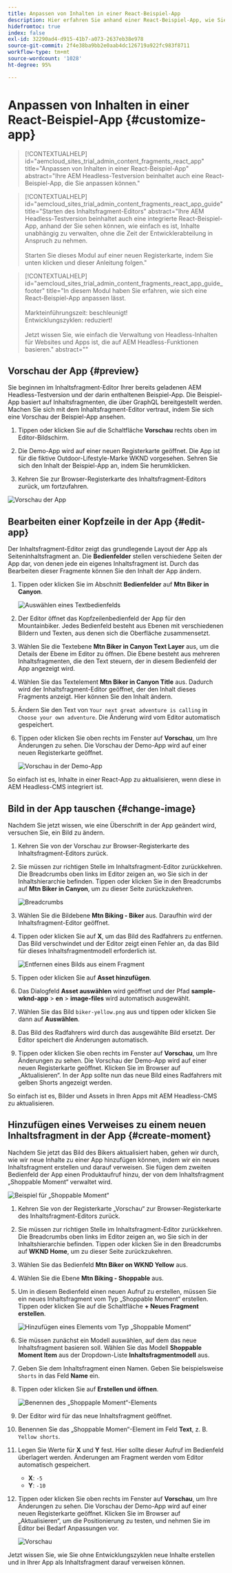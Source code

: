 ```yaml
---
title: Anpassen von Inhalten in einer React-Beispiel-App
description: Hier erfahren Sie anhand einer React-Beispiel-App, wie Sie Inhalte mithilfe des Headless-Funktionssatzes in AEM as a Cloud Service anpassen können.
hidefromtoc: true
index: false
exl-id: 32290ad4-d915-41b7-a073-2637eb38e978
source-git-commit: 2f4e38ba9bb2e0aab4dc126719a922fc983f8711
workflow-type: tm+mt
source-wordcount: '1028'
ht-degree: 95%

---
```



# Anpassen von Inhalten in einer React-Beispiel-App {#customize-app}

>[!CONTEXTUALHELP]
>id="aemcloud_sites_trial_admin_content_fragments_react_app"
>title="Anpassen von Inhalten in einer React-Beispiel-App"
>abstract="Ihre AEM Headless-Testversion beinhaltet auch eine React-Beispiel-App, die Sie anpassen können."

>[!CONTEXTUALHELP]
>id="aemcloud_sites_trial_admin_content_fragments_react_app_guide"
>title="Starten des Inhaltsfragment-Editors"
>abstract="Ihre AEM Headless-Testversion beinhaltet auch eine integrierte React-Beispiel-App, anhand der Sie sehen können, wie einfach es ist, Inhalte unabhängig zu verwalten, ohne die Zeit der Entwicklerabteilung in Anspruch zu nehmen.<br><br>Starten Sie dieses Modul auf einer neuen Registerkarte, indem Sie unten klicken und dieser Anleitung folgen."

>[!CONTEXTUALHELP]
>id="aemcloud_sites_trial_admin_content_fragments_react_app_guide_footer"
>title="In diesem Modul haben Sie erfahren, wie sich eine React-Beispiel-App anpassen lässt.<br><br>Markteinführungszeit: beschleunigt!<br>Entwicklungszyklen: reduziert!<br><br>Jetzt wissen Sie, wie einfach die Verwaltung von Headless-Inhalten für Websites und Apps ist, die auf AEM Headless-Funktionen basieren."
>abstract=""

## Vorschau der App {#preview}

Sie beginnen im Inhaltsfragment-Editor Ihrer bereits geladenen AEM Headless-Testversion und der darin enthaltenen Beispiel-App. Die Beispiel-App basiert auf Inhaltsfragmenten, die über GraphQL bereitgestellt werden. Machen Sie sich mit dem Inhaltsfragment-Editor vertraut, indem Sie sich eine Vorschau der Beispiel-App ansehen.

1. Tippen oder klicken Sie auf die Schaltfläche **Vorschau** rechts oben im Editor-Bildschirm.

1. Die Demo-App wird auf einer neuen Registerkarte geöffnet. Die App ist für die fiktive Outdoor-Lifestyle-Marke WKND vorgesehen. Sehren Sie sich den Inhalt der Beispiel-App an, indem Sie herumklicken.

1. Kehren Sie zur Browser-Registerkarte des Inhaltsfragment-Editors zurück, um fortzufahren.

![Vorschau der App](assets/do-not-localize/preview-app-1.png)

## Bearbeiten einer Kopfzeile in der App {#edit-app}

Der Inhaltsfragment-Editor zeigt das grundlegende Layout der App als Seiteninhaltsfragment an. Die **Bedienfelder** stellen verschiedene Seiten der App dar, von denen jede ein eigenes Inhaltsfragment ist. Durch das Bearbeiten dieser Fragmente können Sie den Inhalt der App ändern.

1. Tippen oder klicken Sie im Abschnitt **Bedienfelder** auf **Mtn Biker in Canyon**.

   ![Auswählen eines Textbedienfelds](assets/do-not-localize/edit-header-1.png)

1. Der Editor öffnet das Kopfzeilenbedienfeld der App für den Mountainbiker. Jedes Bedienfeld besteht aus Ebenen mit verschiedenen Bildern und Texten, aus denen sich die Oberfläche zusammensetzt.

1. Wählen Sie die Textebene **Mtn Biker in Canyon Text Layer** aus, um die Details der Ebene im Editor zu öffnen. Die Ebene besteht aus mehreren Inhaltsfragmenten, die den Text steuern, der in diesem Bedienfeld der App angezeigt wird.

1. Wählen Sie das Textelement **Mtn Biker in Canyon Title** aus. Dadurch wird der Inhaltsfragment-Editor geöffnet, der den Inhalt dieses Fragments anzeigt. Hier können Sie den Inhalt ändern.

1. Ändern Sie den Text von `Your next great adventure is calling` in `Choose your own adventure`. Die Änderung wird vom Editor automatisch gespeichert.

1. Tippen oder klicken Sie oben rechts im Fenster auf **Vorschau**, um Ihre Änderungen zu sehen. Die Vorschau der Demo-App wird auf einer neuen Registerkarte geöffnet.

   ![Vorschau in der Demo-App](assets/do-not-localize/edit-header-5-6.png)

So einfach ist es, Inhalte in einer React-App zu aktualisieren, wenn diese in AEM Headless-CMS integriert ist.

## Bild in der App tauschen {#change-image}

Nachdem Sie jetzt wissen, wie eine Überschrift in der App geändert wird, versuchen Sie, ein Bild zu ändern.

1. Kehren Sie von der Vorschau zur Browser-Registerkarte des Inhaltsfragment-Editors zurück.

1. Sie müssen zur richtigen Stelle im Inhaltsfragment-Editor zurückkehren. Die Breadcrumbs oben links im Editor zeigen an, wo Sie sich in der Inhaltshierarchie befinden. Tippen oder klicken Sie in den Breadcrumbs auf **Mtn Biker in Canyon**, um zu dieser Seite zurückzukehren.

   ![Breadcrumbs](assets/do-not-localize/swap-image-2.png)

1. Wählen Sie die Bildebene **Mtn Biking - Biker** aus. Daraufhin wird der Inhaltsfragment-Editor geöffnet.

1. Tippen oder klicken Sie auf **X**, um das Bild des Radfahrers zu entfernen. Das Bild verschwindet und der Editor zeigt einen Fehler an, da das Bild für dieses Inhaltsfragmentmodell erforderlich ist.

   ![Entfernen eines Bilds aus einem Fragment](assets/do-not-localize/swap-image-4.png)

1. Tippen oder klicken Sie auf **Asset hinzufügen**.

1. Das Dialogfeld **Asset auswählen** wird geöffnet und der Pfad **sample-wknd-app** > **en** > **image-files** wird automatisch ausgewählt.

1. Wählen Sie das Bild `biker-yellow.png` aus und tippen oder klicken Sie dann auf **Auswählen**.

1. Das Bild des Radfahrers wird durch das ausgewählte Bild ersetzt. Der Editor speichert die Änderungen automatisch.

1. Tippen oder klicken Sie oben rechts im Fenster auf **Vorschau**, um Ihre Änderungen zu sehen. Die Vorschau der Demo-App wird auf einer neuen Registerkarte geöffnet. Klicken Sie im Browser auf „Aktualisieren“. In der App sollte nun das neue Bild eines Radfahrers mit gelben Shorts angezeigt werden.

So einfach ist es, Bilder und Assets in Ihren Apps mit AEM Headless-CMS zu aktualisieren.

## Hinzufügen eines Verweises zu einem neuen Inhaltsfragment in der App {#create-moment}

Nachdem Sie jetzt das Bild des Bikers aktualisiert haben, gehen wir durch, wie wir neue Inhalte zu einer App hinzufügen können, indem wir ein neues Inhaltsfragment erstellen und darauf verweisen. Sie fügen dem zweiten Bedienfeld der App einen Produktaufruf hinzu, der von dem Inhaltsfragment „Shoppable Moment“ verwaltet wird.

![Beispiel für „Shoppable Moment“](assets/do-not-localize/example-shoppable-moment.png)

1. Kehren Sie von der Registerkarte „Vorschau“ zur Browser-Registerkarte des Inhaltsfragment-Editors zurück.

1. Sie müssen zur richtigen Stelle im Inhaltsfragment-Editor zurückkehren. Die Breadcrumbs oben links im Editor zeigen an, wo Sie sich in der Inhaltshierarchie befinden. Tippen oder klicken Sie in den Breadcrumbs auf **WKND Home**, um zu dieser Seite zurückzukehren.

1. Wählen Sie das Bedienfeld **Mtn Biker on WKND Yellow** aus.

1. Wählen Sie die Ebene **Mtn Biking - Shoppable** aus.

1. Um in diesem Bedienfeld einen neuen Aufruf zu erstellen, müssen Sie ein neues Inhaltsfragment vom Typ „Shoppable Moment“ erstellen. Tippen oder klicken Sie auf die Schaltfläche **+ Neues Fragment erstellen**.

   ![Hinzufügen eines Elements vom Typ „Shoppable Moment“](assets/do-not-localize/add-reference-1-5.png)

1. Sie müssen zunächst ein Modell auswählen, auf dem das neue Inhaltsfragment basieren soll. Wählen Sie das Modell **Shoppable Moment Item** aus der Dropdown-Liste **Inhaltsfragmentmodell** aus.

1. Geben Sie dem Inhaltsfragment einen Namen. Geben Sie beispielsweise `Shorts` in das Feld **Name** ein.

1. Tippen oder klicken Sie auf **Erstellen und öffnen**.

   ![Benennen des „Shoppaple Moment“-Elements](assets/do-not-localize/add-reference-6-7-8.png)

1. Der Editor wird für das neue Inhaltsfragment geöffnet.

1. Benennen Sie das „Shoppable Momen“-Element im Feld **Text**, z. B. `Yellow shorts`.

1. Legen Sie Werte für **X** und **Y** fest. Hier sollte dieser Aufruf im Bedienfeld überlagert werden. Änderungen am Fragment werden vom Editor automatisch gespeichert.

   * **X**: `-5`
   * **Y**: `-10`

1. Tippen oder klicken Sie oben rechts im Fenster auf **Vorschau**, um Ihre Änderungen zu sehen. Die Vorschau der Demo-App wird auf einer neuen Registerkarte geöffnet. Klicken Sie im Browser auf „Aktualisieren“, um die Positionierung zu testen, und nehmen Sie im Editor bei Bedarf Anpassungen vor.

   ![Vorschau](assets/do-not-localize/add-reference-10-11-12.png)

Jetzt wissen Sie, wie Sie ohne Entwicklungszyklen neue Inhalte erstellen und in Ihrer App als Inhaltsfragment darauf verweisen können.
